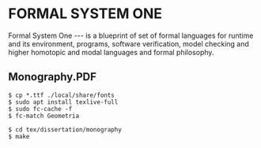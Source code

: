 FORMAL SYSTEM ONE
=================

Formal System One --- is a blueprint of set of formal languages for runtime and its environment, programs, software verification, model checking and higher homotopic and modal languages and formal philosophy.

Monography.PDF
--------------

```
$ cp *.ttf ./local/share/fonts
$ sudo apt install texlive-full
$ sudo fc-cache -f
$ fc-match Geometria
```

```
$ cd tex/dissertation/monography
$ make
```

